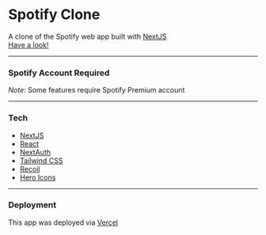# Spotify Clone
A clone of the Spotify web app built with [NextJS](https://nextjs.org/)  
[Have a look!](https://spotify-clone-three-peach.vercel.app/) 

---

### Spotify Account Required
*Note*: Some features require Spotify Premium account

---

### Tech 
* [NextJS](https://nextjs.org/)
* [React](https://reactjs.org/)
* [NextAuth](https://next-auth.js.org/)
* [Tailwind CSS](https://tailwindcss.com/)
* [Recoil](https://recoiljs.org/)
* [Hero Icons](https://heroicons.com/)

---

### Deployment
This app was deployed via [Vercel](https://vercel.com)